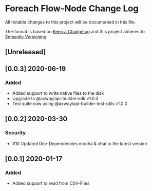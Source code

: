 # Foreach Flow-Node Change Log
All notable changes to this project will be documented in this file.

The format is based on [Keep a Changelog](http://keepachangelog.com/)
and this project adheres to [Semantic Versioning](http://semver.org/).

## [Unreleased]

## [0.0.3] 2020-06-19
### Added
- Added support to write native files to the disk
- Upgrade to @axway/api-builder-sdk v1.0.0
- Test suite now using @axway/api-builder-test-utils v1.0.0

## [0.0.2] 2020-03-30
### Security
- #10 Updated Dev-Dependencies mocha & chai to the latest version

## [0.0.1] 2020-01-17
### Added
- Added support to read from CSV-Files
